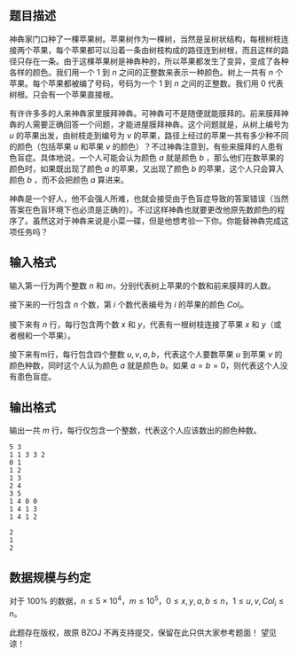 ## 题目描述

神犇家门口种了一棵苹果树。苹果树作为一棵树，当然是呈树状结构，每根树枝连接两个苹果，每个苹果都可以沿着一条由树枝构成的路径连到树根，而且这样的路径只存在一条。由于这棵苹果树是神犇种的，所以苹果都发生了变异，变成了各种各样的颜色。我们用一个 $1$ 到 $n$ 之间的正整数来表示一种颜色。树上一共有 $n$ 个苹果。每个苹果都被编了号码，号码为一个 $1$ 到 $n$ 之间的正整数。我们用 $0$ 代表树根。只会有一个苹果直接根。

有许许多多的人来神犇家里膜拜神犇。可神犇可不是随便就能膜拜的。前来膜拜神犇的人需要正确回答一个问题，才能进屋膜拜神犇。这个问题就是，从树上编号为 $u$ 的苹果出发，由树枝走到编号为 $v$ 的苹果，路径上经过的苹果一共有多少种不同的颜色（包括苹果 $u$ 和苹果 $v$ 的颜色）？不过神犇注意到，有些来膜拜的人患有色盲症。具体地说，一个人可能会认为颜色 $a$ 就是颜色 $b$ ，那么他们在数苹果的颜色时，如果既出现了颜色 $a$ 的苹果，又出现了颜色 $b$ 的苹果，这个人只会算入颜色 $b$ ，而不会把颜色 $a$ 算进来。

神犇是一个好人，他不会强人所难，也就会接受由于色盲症导致的答案错误（当然答案在色盲环境下也必须是正确的）。不过这样神犇也就要更改他原先数颜色的程序了。虽然这对于神犇来说是小菜一碟，但是他想考验一下你。你能替神犇完成这项任务吗？

## 输入格式

输入第一行为两个整数 $n$ 和 $m$，分别代表树上苹果的个数和前来膜拜的人数。

接下来的一行包含 $n$ 个数，第 $i$ 个数代表编号为 $i$ 的苹果的颜色 $Col_i$。

接下来有 $n$ 行，每行包含两个数 $x$ 和 $y$，代表有一根树枝连接了苹果 $x$ 和 $y$（或者根和一个苹果）。

接下来有m行，每行包含四个整数 $u,v,a,b$，代表这个人要数苹果 $u$ 到苹果 $v$ 的颜色种数，同时这个人认为颜色 $a$ 就是颜色 $b$。如果 $a=b=0$，则代表这个人没有患色盲症。

## 输出格式

输出一共 $m$ 行，每行仅包含一个整数，代表这个人应该数出的颜色种数。

```input1
5 3
1 1 3 3 2
0 1
1 2
1 3
2 4
3 5
1 4 0 0
1 4 1 3
1 4 1 2
```

```output1
2
1
2
```

## 数据规模与约定

对于 $100\%$ 的数据，$n \le 5 \times 10^4$，$m \le 10^5$，$0 \le x,y,a,b \le n$，$1 \le u,v,Col_i \le n$。

此题存在版权，故原 BZOJ 不再支持提交，保留在此只供大家参考题面！ 望见谅！

